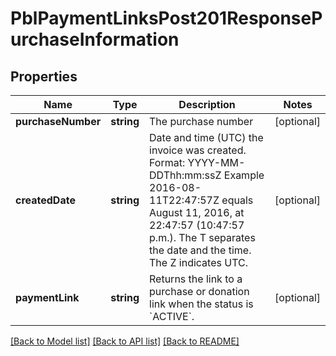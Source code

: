 # PblPaymentLinksPost201ResponsePurchaseInformation

## Properties
Name | Type | Description | Notes
------------ | ------------- | ------------- | -------------
**purchaseNumber** | **string** | The purchase number | [optional] 
**createdDate** | **string** | Date and time (UTC) the invoice was created.  Format: YYYY-MM-DDThh:mm:ssZ Example 2016-08-11T22:47:57Z equals August 11, 2016, at 22:47:57 (10:47:57 p.m.). The T separates the date and the time. The Z indicates UTC. | [optional] 
**paymentLink** | **string** | Returns the link to a purchase or donation link when the status is &#x60;ACTIVE&#x60;. | [optional] 

[[Back to Model list]](../README.md#documentation-for-models) [[Back to API list]](../README.md#documentation-for-api-endpoints) [[Back to README]](../README.md)


